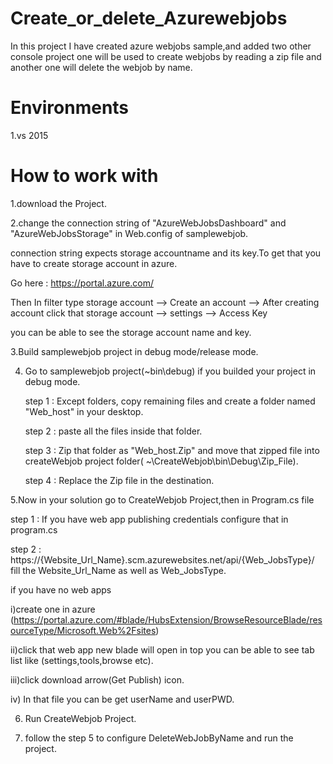 # Create_or_delete_Azurewebjobs
In this project I have created azure webjobs sample,and added two other console project one will be used to create webjobs by reading a zip file and another one will delete the webjob by name.

# Environments
1.vs 2015 

# How to work with

1.download the Project.

2.change the connection string of "AzureWebJobsDashboard" and "AzureWebJobsStorage" in Web.config of samplewebjob.
 
  connection string expects storage accountname and its key.To get that you have to create storage account in azure.
  
  Go here : https://portal.azure.com/
  
  Then In filter type storage account -->  Create an account --> After creating account click that storage account  --> settings  --> Access Key
  
  you can be able to see the storage account name and key.
  
3.Build  samplewebjob project in debug mode/release mode.

4. Go to samplewebjob project(~bin\debug) if you builded your project in debug mode.
   
   step 1 : Except folders, copy remaining files and create a folder named  "Web_host" in your desktop.

   step 2 : paste all the files inside that folder.

   step 3 : Zip that folder as "Web_host.Zip" and move that zipped file into createWebjob project folder( ~\CreateWebjob\bin\Debug\Zip_File).
   
   step 4 : Replace the Zip file in the destination.
   

5.Now in your solution go to CreateWebjob Project,then in Program.cs file

  step 1 : If you have web app publishing credentials configure that in program.cs
  
  step 2 : https://{Website_Url_Name}.scm.azurewebsites.net/api/{Web_JobsType}/  fill the Website_Url_Name as well as Web_JobsType.
 
 if you have no web apps 

 i)create one in azure (https://portal.azure.com/#blade/HubsExtension/BrowseResourceBlade/resourceType/Microsoft.Web%2Fsites)

 ii)click that web app new blade will open in top you can be able to see tab list like (settings,tools,browse etc).
 
 iii)click download arrow(Get Publish) icon.
 
 iv) In that file you can be get userName and userPWD.
 
6. Run CreateWebjob Project.

7. follow the step 5 to configure DeleteWebJobByName and run the project.

   
